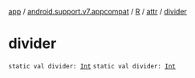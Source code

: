 [app](../../../index.md) / [android.support.v7.appcompat](../../index.md) / [R](../index.md) / [attr](index.md) / [divider](./divider.md)

# divider

`static val divider: `[`Int`](https://kotlinlang.org/api/latest/jvm/stdlib/kotlin/-int/index.html)
`static val divider: `[`Int`](https://kotlinlang.org/api/latest/jvm/stdlib/kotlin/-int/index.html)